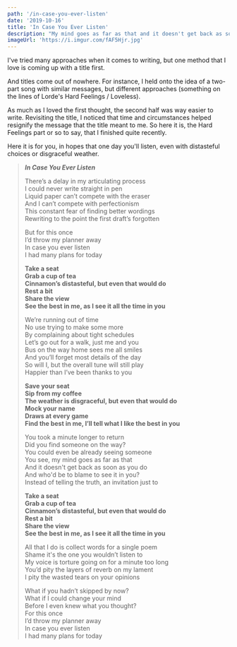 ```yaml
---
path: '/in-case-you-ever-listen'
date: '2019-10-16'
title: 'In Case You Ever Listen'
description: "My mind goes as far as that and it doesn't get back as soon as you do."
imageUrl: 'https://i.imgur.com/fAF5Hjr.jpg'
---
```


I've tried many approaches when it comes to writing, but one method that I love is coming up with a title first.

And titles come out of nowhere. For instance, I held onto the idea of a two-part song with similar messages, but different approaches (something on the lines of Lorde's Hard Feelings / Loveless).

As much as I loved the first thought, the second half was way easier to write. Revisiting the title, I noticed that time and circumstances helped resignify the message that the title meant to me. So here it is, the Hard Feelings part or so to say, that I finished quite recently.

Here it is for you, in hopes that one day you'll listen, even with distasteful choices or disgraceful weather.

> **_In Case You Ever Listen_**
>
> There’s a delay in my articulating process \
> I could never write straight in pen \
> Liquid paper can’t compete with the eraser \
> And I can’t compete with perfectionism \
> This constant fear of finding better wordings \
> Rewriting to the point the first draft’s forgotten
>
> But for this once \
> I’d throw my planner away \
> In case you ever listen \
> I had many plans for today
>
> **Take a seat \
> Grab a cup of tea \
> Cinnamon’s distasteful, but even that would do \
> Rest a bit \
> Share the view \
> See the best in me, as I see it all the time in you**
>
> We’re running out of time \
> No use trying to make some more \
> By complaining about tight schedules \
> Let’s go out for a walk, just me and you \
> Bus on the way home sees me all smiles \
> And you’ll forget most details of the day \
> So will I, but the overall tune will still play \
> Happier than I’ve been thanks to you
>
> **Save your seat \
> Sip from my coffee \
> The weather is disgraceful, but even that would do \
> Mock your name \
> Draws at every game \
> Find the best in me, I’ll tell what I like the best in you**
>
> You took a minute longer to return \
> Did you find someone on the way? \
> You could even be already seeing someone \
> You see, my mind goes as far as that \
> And it doesn't get back as soon as you do \
> And who'd be to blame to see it in you? \
> Instead of telling the truth, an invitation just to
>
> **Take a seat \
> Grab a cup of tea \
> Cinnamon’s distasteful, but even that would do \
> Rest a bit \
> Share the view \
> See the best in me, as I see it all the time in you**
>
> All that I do is collect words for a single poem \
> Shame it's the one you wouldn’t listen to \
> My voice is torture going on for a minute too long \
> You’d pity the layers of reverb on my lament \
> I pity the wasted tears on your opinions
>
> What if you hadn’t skipped by now? \
> What if I could change your mind \
> Before I even knew what you thought? \
> For this once \
> I’d throw my planner away \
> In case you ever listen \
> I had many plans for today
